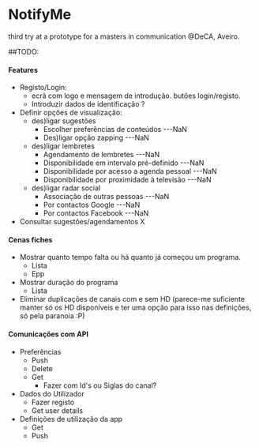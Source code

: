 # NotifyMe
third try at a prototype for a masters in communication @DeCA, Aveiro.

##TODO:

#### Features
* Registo/Login:
    * ecrã com logo e mensagem de introdução. butões login/registo.
    *    Introduzir dados de identificação ?
*    Definir opções de visualização:
     *   des)ligar sugestões
         *   Escolher preferências de conteúdos     ---NaN
         *   Des)ligar opção zapping     ---NaN
     *   des)ligar lembretes
         *   Agendamento de lembretes     ---NaN
         *   Disponibilidade em intervalo pré-definido     ---NaN
         *   Disponibilidade por acesso a agenda pessoal     ---NaN
         *   Disponibilidade por proximidade à televisão     ---NaN
     *   des)ligar radar social
         *   Associação de outras pessoas ---NaN
         *   Por contactos Google       ---NaN
         *   Por contactos Facebook     ---NaN
* Consultar sugestões/agendamentos X

#### Cenas fiches
* Mostrar quanto tempo falta ou há quanto já começou um programa.
    * Lista
    * Epp
* Mostrar duração do programa
    * Lista
* Eliminar duplicações de canais com e sem HD
(parece-me suficiente manter só os HD disponíveis e ter uma opção para isso nas definições, só pela paranoia :P)
    
#### Comunicações com API
* Preferências
    * Push
    * Delete
    * Get
        * Fazer com Id's ou Siglas do canal?
* Dados do Utilizador
    * Fazer registo
    * Get user details
* Definições de utilização da app
    * Get
    * Push